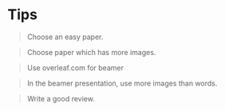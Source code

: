 # Tips

> Choose an easy paper.

> Choose paper which has more images.

> Use overleaf.com for beamer

> In the beamer presentation, use more images than words.

> Write a good review.

